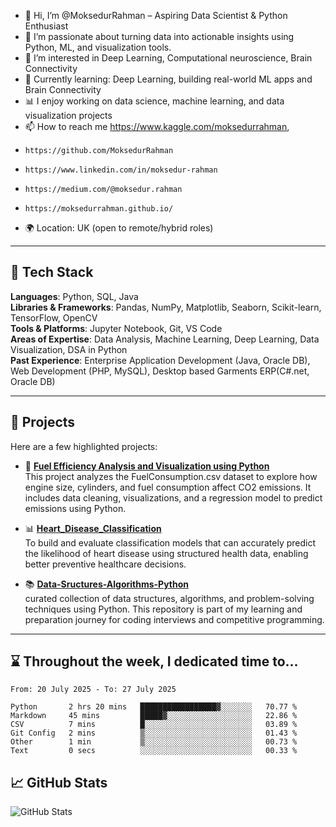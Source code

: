- 👋 Hi, I’m @MoksedurRahman – Aspiring Data Scientist & Python Enthusiast
- 🔭 I’m passionate about turning data into actionable insights using Python, ML, and visualization tools.
- 👀 I’m interested in Deep Learning, Computational neuroscience, Brain Connectivity
- 🌱 Currently learning: Deep Learning, building real-world ML apps and Brain Connectivity
- 📊 I enjoy working on data science, machine learning, and data visualization projects 
- 📫 How to reach me https://www.kaggle.com/moksedurrahman, 
-     https://github.com/MoksedurRahman
-     https://www.linkedin.com/in/moksedur-rahman
-     https://medium.com/@moksedur.rahman
-     https://moksedurrahman.github.io/
- 🌍 Location: UK (open to remote/hybrid roles)
<!---
MoksedurRahman/MoksedurRahman is a ✨ special ✨ repository because its `README.md` (this file) appears on your GitHub profile.
You can click the Preview link to take a look at your changes.
--->

---

## 🧰 Tech Stack

**Languages**: Python, SQL, Java  
**Libraries & Frameworks**: Pandas, NumPy, Matplotlib, Seaborn, Scikit-learn, TensorFlow, OpenCV  
**Tools & Platforms**: Jupyter Notebook, Git, VS Code  
**Areas of Expertise**: Data Analysis, Machine Learning, Deep Learning, Data Visualization, DSA in Python  
**Past Experience**: Enterprise Application Development (Java, Oracle DB), Web Development (PHP, MySQL), Desktop based Garments ERP(C#.net, Oracle DB)

---

## 🔧 Projects

Here are a few highlighted projects:

- 🚗 [**Fuel Efficiency Analysis and Visualization using Python**](https://github.com/MoksedurRahman/fuel-consumption-analysis)  
  This project analyzes the FuelConsumption.csv dataset to explore how engine size, cylinders, and fuel consumption affect CO2 emissions. It includes data cleaning, visualizations, and a regression model to predict emissions using Python.

- 📊 [**Heart_Disease_Classification**](https://github.com/MoksedurRahman/heart_disease_classification)  
  To build and evaluate classification models that can accurately predict the likelihood of heart disease using structured health data, enabling better preventive healthcare decisions.

- 📚 [**Data-Sructures-Algorithms-Python**](https://github.com/MoksedurRahman/data-structures-algorithms-python.git)  
  curated collection of data structures, algorithms, and problem-solving techniques using Python. This repository is part of my learning and preparation journey for coding interviews and competitive programming.

---

## ⌛ Throughout the week, I dedicated time to...

<!--START_SECTION:waka-->

```true
From: 20 July 2025 - To: 27 July 2025

Python       2 hrs 20 mins   █████████████████▓░░░░░░░   70.77 %
Markdown     45 mins         █████▓░░░░░░░░░░░░░░░░░░░   22.86 %
CSV          7 mins          █░░░░░░░░░░░░░░░░░░░░░░░░   03.89 %
Git Config   2 mins          ▒░░░░░░░░░░░░░░░░░░░░░░░░   01.43 %
Other        1 min           ▒░░░░░░░░░░░░░░░░░░░░░░░░   00.73 %
Text         0 secs          ░░░░░░░░░░░░░░░░░░░░░░░░░   00.33 %
```

<!--END_SECTION:waka-->



## 📈 GitHub Stats

![GitHub Stats](https://github-readme-stats.vercel.app/api?username=MoksedurRahman&show_icons=true&theme=tokyonight)

